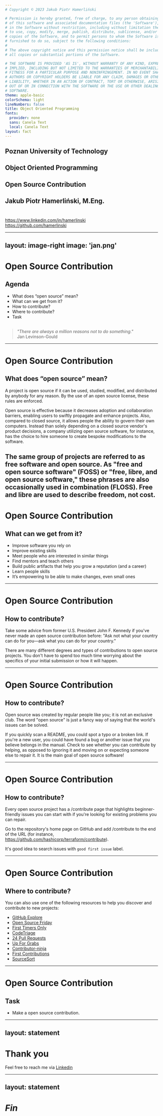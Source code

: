 ```yaml
---
# Copyright © 2023 Jakub Piotr Hamerliński

# Permission is hereby granted, free of charge, to any person obtaining a copy
# of this software and associated documentation files (the 'Software'), to deal
# in the Software without restriction, including without limitation the rights
# to use, copy, modify, merge, publish, distribute, sublicense, and/or sell
# copies of the Software, and to permit persons to whom the Software is
# furnished to do so, subject to the following conditions:
#
# The above copyright notice and this permission notice shall be included in
# all copies or substantial portions of the Software.

# THE SOFTWARE IS PROVIDED 'AS IS', WITHOUT WARRANTY OF ANY KIND, EXPRESS OR
# IMPLIED, INCLUDING BUT NOT LIMITED TO THE WARRANTIES OF MERCHANTABILITY,
# FITNESS FOR A PARTICULAR PURPOSE AND NONINFRINGEMENT. IN NO EVENT SHALL THE
# AUTHORS OR COPYRIGHT HOLDERS BE LIABLE FOR ANY CLAIM, DAMAGES OR OTHER
# LIABILITY, WHETHER IN AN ACTION OF CONTRACT, TORT OR OTHERWISE, ARISING FROM,
# OUT OF OR IN CONNECTION WITH THE SOFTWARE OR THE USE OR OTHER DEALINGS IN THE
# SOFTWARE.
theme: apple-basic
colorSchema: light
lineNumbers: false
title: Object Oriented Programming
fonts:
  provider: none
  sans: Canela Text
  local: Canela Text
layout: fact
---
```


## Poznan University of Technology
## Object Oriented Programming<br>
## Open Source Contribution<br>
## Jakub Piotr Hamerliński, M.Eng.<br><br>
<div class=hyperlink>
<a href="https://www.linkedin.com/in/hamerlinski" target="_blank">https://www.linkedin.com/in/hamerlinski</a><br>
<a href="https://github.com/hamerlinski" target="_blank">https://github.com/hamerlinski</a>
</div>

---
layout: image-right
image: 'jan.png'
---

# Open Source Contribution
## Agenda
* What does “open source” mean?
* What can we get from it?
* How to contribute?
* Where to contribute?
* Task
<br><br>
> _"There are always a million reasons not to do something."_
<br>Jan Levinson-Gould
---

# Open Source Contribution
## What does “open source” mean?
A project is open source if it can be used, studied, modified, and distributed by anybody for any reason. By the use of an open source license, these rules are enforced.

Open source is effective because it decreases adoption and collaboration barriers, enabling users to swiftly propagate and enhance projects. Also, compared to closed source, it allows people the ability to govern their own computers. Instead than solely depending on a closed source vendor's product decisions, a company utilizing open source software, for instance, has the choice to hire someone to create bespoke modifications to the software.

The same group of projects are referred to as free software and open source.
As "free and open source software" (FOSS) or "free, libre, and open source software," these phrases are also occasionally used in combination (FLOSS).
Free and libre are used to describe freedom, not cost. 
---

# Open Source Contribution
## What can we get from it?
* Improve software you rely on
* Improve existing skills
* Meet people who are interested in similar things
* Find mentors and teach others
* Build public artifacts that help you grow a reputation (and a career)
* Learn people skills
* It’s empowering to be able to make changes, even small ones

---

# Open Source Contribution
## How to contribute?
Take some advice from former U.S. President John F. Kennedy if you've never made an open source contribution before: "Ask not what your country can do for you—ask what you can do for your country."

There are many different degrees and types of contributions to open source projects. You don't have to spend too much time worrying about the specifics of your initial submission or how it will happen.

---

# Open Source Contribution
## How to contribute?
Open source was created by regular people like you; it is not an exclusive club. The word "open source" is just a fancy way of saying that the world's issues can be solved.

If you quickly scan a README, you could spot a typo or a broken link. If you're a new user, you could have found a bug or another issue that you believe belongs in the manual. Check to see whether you can contribute by helping, as opposed to ignoring it and moving on or expecting someone else to repair it. It is the main goal of open source software!

---

# Open Source Contribution
## How to contribute?
Every open source project has a /contribute page that highlights beginner-friendly issues you can start with if you're looking for existing problems you can repair.

Go to the repository's home page on GitHub and add /contribute to the end of the URL (for instance, https://github.com/hashicorp/terraform/contribute). 

It's good idea to search issues with `good first issue` label.

---

# Open Source Contribution
## Where to contribute?
You can also use one of the following resources to help you discover and contribute to new projects:
* [GitHub Explore](https://github.com/explore/)
* [Open Source Friday](https://opensourcefriday.com/)
* [First Timers Only](https://www.firsttimersonly.com/)
* [CodeTriage](https://www.codetriage.com/)
* [24 Pull Requests](https://24pullrequests.com/)
* [Up For Grabs](https://up-for-grabs.net/)
* [Contributor-ninja](https://contributor.ninja/)
* [First Contributions](https://firstcontributions.github.io/)
* [SourceSort](https://web.archive.org/web/20201111233803/https://www.sourcesort.com/)

---

# Open Source Contribution
## Task
* Make a open source contribution.

---
layout: statement
---

# Thank you
Feel free to reach me via [Linkedin](https://www.linkedin.com/in/hamerlinski/ "Contact me anytime!")

---
layout: statement
---

# *Fin*
